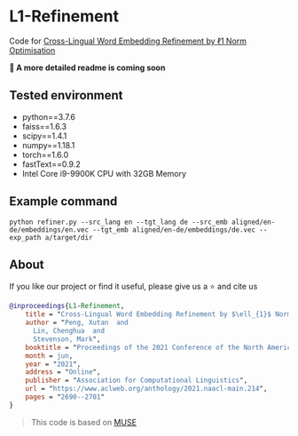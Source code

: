 # L1-Refinement
Code for [Cross-Lingual Word Embedding Refinement by ℓ1 Norm Optimisation](https://www.aclweb.org/anthology/2021.naacl-main.214/) 

__:see_no_evil: A more detailed readme is coming soon__


## Tested environment
- python==3.7.6
- faiss==1.6.3
- scipy==1.4.1
- numpy==1.18.1
- torch==1.6.0
- fastText==0.9.2
- Intel Core i9-9900K CPU with 32GB Memory



## Example command
```python refiner.py --src_lang en --tgt_lang de --src_emb aligned/en-de/embeddings/en.vec --tgt_emb aligned/en-de/embeddings/de.vec --exp_path a/target/dir```


## About
If you like our project or find it useful, please give us a :star: and cite us
```bib
@inproceedings{L1-Refinement,
    title = "Cross-Lingual Word Embedding Refinement by $\ell_{1}$ Norm Optimisation",
    author = "Peng, Xutan  and
      Lin, Chenghua  and
      Stevenson, Mark",
    booktitle = "Proceedings of the 2021 Conference of the North American Chapter of the Association for Computational Linguistics: Human Language Technologies",
    month = jun,
    year = "2021",
    address = "Online",
    publisher = "Association for Computational Linguistics",
    url = "https://www.aclweb.org/anthology/2021.naacl-main.214",
    pages = "2690--2701"
}
```

> This code is based on [MUSE](https://github.com/facebookresearch/MUSE)


